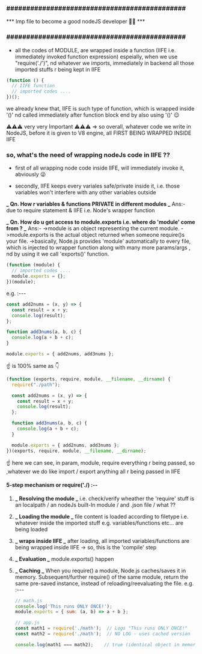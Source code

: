 ###  ############################################# ###
***  Imp file to become a good nodeJS developer 👨‍💻 ***
###  ############################################# ###

- all the codes of MODULE, are wrapped inside a function (IIFE i.e. immediately invoked function expression)
  espeially, when we use "require('./')", nd whatever we imports, immediately in backend all those imported stuffs r being kept in IIFE

```js
(function () {
  // IIFE function
  // imported codes ....
})();
```

we already knew that, IIFE is such type of function, which is wrapped inside '()' nd called immediately after function block end by also using '()' 😉

⚠️⚠️⚠️ very very Important ⚠️⚠️⚠️
=> so overall, whatever code we write in NodeJS, before it is given to V8 engine, all FIRST BEING WRAPPED INSIDE IIFE

### so, what's the need of wrapping nodeJs code in IIFE ??

- first of all wrapping node code inside IIFE, will immediately invoke it, abviously 😜

- secondly, IIFE keeps every variales safe/private inside it,
  i.e. those variables won't interfere with any other variables outside

**_ Qn. How r variables & functions PRIVATE in different modules _**
Ans:- due to require statement & IIFE i.e. Node's wrapper function

**_ Qn. How do u get access to module.exports i.e. where do 'module' come from ? _**
Ans:-
->module is an object representing the current module.
->module.exports is the actual object returned when someone require()s your file.
->basically, Node.js provides 'module' automatically to every file, which is injected to wrapper function along with many more params/args , nd by using it we call 'exports()' function.

```js
(function (module) {
  // imported codes ....
  module.exports = {};
})(module);
```

e.g. :---

```js
const add2nums = (x, y) => {
  const result = x + y;
  console.log(result);
};

function add3nums(a, b, c) {
  console.log(a + b + c);
}

module.exports = { add2nums, add3nums };
```

☝️ is 100% same as 👇

```js
(function (exports, require, module, __filename, __dirname) {
  require("./path");

  const add2nums = (x, y) => {
    const result = x + y;
    console.log(result);
  };

  function add3nums(a, b, c) {
    console.log(a + b + c);
  }

  module.exports = { add2nums, add3nums };
})(exports, require, module, __filename, __dirname);
```

☝️ here we can see, in param, module, require everything r being passed,
so ,whatever we do like import / export anything all r being passed in IIFE

#### 5-step mechanism or require('./) :--

1. **_ Resolving the module _**
   i.e. check/verify wheather the 'require' stuff is an localpath / an nodeJs built-In module / and .json file / what ??

2. **_ Loading the module _**
   file content is loaded according to filetype
   i.e. whatever inside the imported stuff e.g. variables/functions etc... are being loaded

3. **_ wraps inside IIFE _**
   after loading, all imported variables/functions are being wrapped inside IIFE
   -> so, this is the 'compile' step

4. **_ Evaluation _**
   module.exports() happen

5. **_ Caching _**
    When you require() a module, Node.js caches/saves it in memory. Subsequent/further require() of the same module, return the same pre-saved instance, instead of reloading/reevaluating the file.
    e.g. :---
    ```js
    // math.js
    console.log('This runs ONLY ONCE!');
    module.exports = { sum: (a, b) => a + b };

    // app.js
    const math1 = require('./math');  // Logs "This runs ONLY ONCE!"
    const math2 = require('./math');  // NO LOG - uses cached version

    console.log(math1 === math2);    // true (identical object in memory)
    ```

